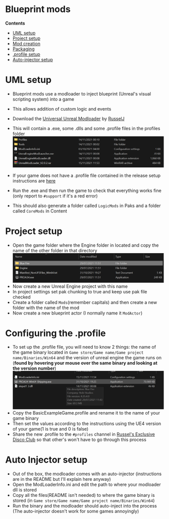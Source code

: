 # Blueprint mods
**Contents**

- [UML setup](./BluePrint.md#uml-setup)
- [Project setup](./BluePrint.md#project-setup)
- [Mod creation](./BluePrint.md#)
- [Packaging](./BluePrint.md#)
- [.profile setup](./BluePrint.md#configuring-the-profile)
- [Auto-injector setup](./BluePrint.md#auto-injector-setup)

# UML setup
- Blueprint mods use a modloader to inject blueprint (Unreal's visual scripting system) into a game
- This allows addition of custom logic and events

- Download the [Universal Unreal Modloader](https://github.com/RussellJerome/UnrealModLoader/releases/) by [RusselJ](https://github.com/RussellJerome)
- This will contain a .exe, some .dlls and some .profile files in the profiles folder
![](./Images/modloader.png)
- If your game does not have a .profile file contained in the release setup instructions are [here](./BluePrint.md#configuring-the-profile) 

- Run the .exe and then run the game to check that everything works fine (only report to `#support` if it's a red error)
- This should also generate a folder called `LogicMods` in Paks and a folder called `CoreMods` in Content

# Project setup
- Open the game folder where the Engine folder in located and copy the name of the other folder in that directory
![](./Images/projectname.png)
- Now create a new Unreal Engine project with this name
- In project settings set pak chunking to true and keep use pak file checked
- Create a folder called `Mods`(remember capitals) and then create a new folder with the name of the mod
- Now create a new blueprint actor (I normally name it `ModActor`)

# Configuring the .profile

- To set up the .profile file, you will need to know 2 things: the name of the game binary located in `Game store/Game name/Game project name/Binaries/Win64` and the version of unreal engine the game runs on 
(**found by hovering your mouse over the same binary and looking at the version number**)
![](./Images/version.png)
- Copy the BasicExampleGame.profile and rename it to the name of your game binary
- Then set the values according to the instructions using the UE4 version of your game(1 is true and 0 is false)
- Share the new .profile to the `#profiles` channel in [Russel's Exclusive Disco Club](https://discord.gg/ErTzBGtAUn) so that other's won't have to go through this process

# Auto Injector setup
- Out of the box, the modloader comes with an auto-injector (instructions are in the README but I'll explain here anyway)
- Open the ModLoaderInfo.ini and edit the path to where your modloader dll is stored
- Copy all the files(README isn't needed) to where the game binary is stored (in `Game store/Game name/Game project name/Binaries/Win64`)
- Run the binary and the modloader should auto-inject into the process (The auto-injector doesn't work for some games annoyingly)